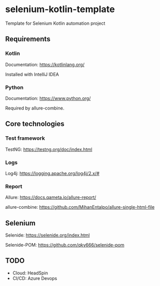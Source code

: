 # selenium-kotlin-template
Template for Selenium Kotlin automation project

## Requirements
### Kotlin
Documentation: https://kotlinlang.org/ 

Installed with IntelliJ IDEA 

### Python
Documentation: https://www.python.org/

Required by allure-combine.

## Core technologies
### Test framework
TestNG: https://testng.org/doc/index.html

### Logs
Log4j: https://logging.apache.org/log4j/2.x/#

### Report
Allure: https://docs.qameta.io/allure-report/

allure-combine: https://github.com/MihanEntalpo/allure-single-html-file

## Selenium
Selenide: https://selenide.org/index.html

Selenide-POM: https://github.com/qky666/selenide-pom

## TODO
- Cloud: HeadSpin
- CI/CD: Azure Devops
